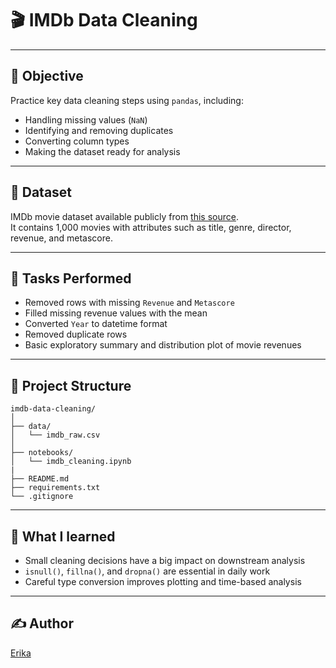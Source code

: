 # 🎬 IMDb Data Cleaning

---

## 📌 Objective

Practice key data cleaning steps using `pandas`, including:

- Handling missing values (`NaN`)
- Identifying and removing duplicates
- Converting column types
- Making the dataset ready for analysis

---

## 📁 Dataset

IMDb movie dataset available publicly from [this source](https://raw.githubusercontent.com/laxmimerit/IMDB-Movie-Data/master/IMDB-Movie-Data.csv).  
It contains 1,000 movies with attributes such as title, genre, director, revenue, and metascore.

---

## 🔧 Tasks Performed

- Removed rows with missing `Revenue` and `Metascore`
- Filled missing revenue values with the mean
- Converted `Year` to datetime format
- Removed duplicate rows
- Basic exploratory summary and distribution plot of movie revenues

---
## 📝 Project Structure
```
imdb-data-cleaning/
│
├── data/
│   └── imdb_raw.csv              
│
├── notebooks/
│   └── imdb_cleaning.ipynb       
|
├── README.md                     
├── requirements.txt              
└── .gitignore                    
```

---

## 🧠 What I learned

- Small cleaning decisions have a big impact on downstream analysis
- `isnull()`, `fillna()`, and `dropna()` are essential in daily work
- Careful type conversion improves plotting and time-based analysis

---

## ✍️ Author
[Erika](https://www.linkedin.com/in/ecdazevedo)
